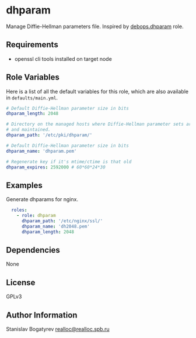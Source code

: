 dhparam
=======

Manage Diffie-Hellman parameters file.
Inspired by [debops.dhparam](https://github.com/debops/ansible-dhparam) role.

Requirements
------------

* openssl cli tools installed on target node

Role Variables
--------------

Here is a list of all the default variables for this role, which are also available in `defaults/main.yml`.

```yaml
# Default Diffie-Hellman parameter size in bits
dhparam_length: 2048

# Directory on the managed hosts where Diffie-Hellman parameter sets are kept
# and maintained.
dhparam_path: '/etc/pki/dhparam/'

# Default Diffie-Hellman parameter size in bits
dhparam_name: 'dhparam.pem'

# Regenerate key if it's mtime/ctime is that old
dhparam_expires: 2592000 # 60*60*24*30

```

Examples
--------

Generate dhparams for nginx.

```yaml
  roles:
    - role: dhparam
      dhparam_path: '/etc/nginx/ssl/'
      dhparam_name: 'dh2048.pem'
      dhparam_length: 2048
```

Dependencies
------------

None

License
-------

GPLv3

Author Information
------------------

Stanislav Bogatyrev <realloc@realloc.spb.ru>
